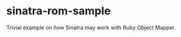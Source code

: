 sinatra-rom-sample
==================

Trivial example on how Sinatra may work with Ruby Object Mapper.
